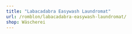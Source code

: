 ```yaml
---
title: "Labacadabra Easywash Laundromat"
url: /romblon/labacadabra-easywash-laundromat/
shop: Wäscherei
---
```

